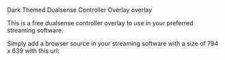 Dark Themed Dualsense Controller Overlay
overlay

This is a free dualsense controller overlay to use in your preferred streaming software.

Simply add a browser source in your streaming software with a size of 794 x 639 with this url:

